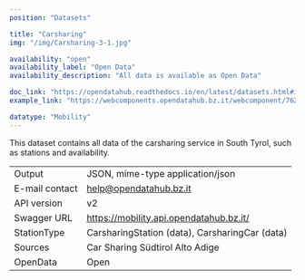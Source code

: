 ```yaml
---
position: "Datasets"

title: "Carsharing"
img: "/img/Carsharing-3-1.jpg"

availability: "open"
availability_label: "Open Data"
availability_description: "All data is available as Open Data"

doc_link: "https://opendatahub.readthedocs.io/en/latest/datasets.html#it-bz-opendatahub-carsharing"
example_link: "https://webcomponents.opendatahub.bz.it/webcomponent/7620f04d-ed08-4770-bbda-dfe959ae078e?from=%2Fsearch%2Fany"

datatype: "Mobility"
---
```


This dataset contains all data of the carsharing service in South Tyrol, such as stations and availability.

|                |                                                |
| :------------- | ---------------------------------------------- |
| Output         | JSON, mime-type application/json               |
| E-mail contact | help@opendatahub.bz.it                         |
| API version    | v2                                             |
| Swagger URL    | https://mobility.api.opendatahub.bz.it/        |
| StationType    | CarsharingStation (data), CarsharingCar (data) |
| Sources        | Car Sharing Südtirol Alto Adige                |
| OpenData       | Open                                           |
